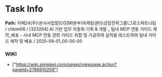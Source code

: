 # Task Info

**Path:** 카페24(주)\본사사업장\[CG]MI본부\마케팅센터\성장전략그룹\그로스파트너팀 / chkim06 / [323264] AI 기반 업무 자동화 기획 & 개발 _ 팀내 MCP 연동 가이드 제작_배포 - 사내 MCP 연동 관련 가이드 취합 및 가공하여 실적용 테스트하여 팀내 가이드 제작 및 배포 / 2025-09-01_00-00-00

### WIKI
- ["https://wiki.simplexi.com/pages/viewpage.action?pageId=2786910209"]

